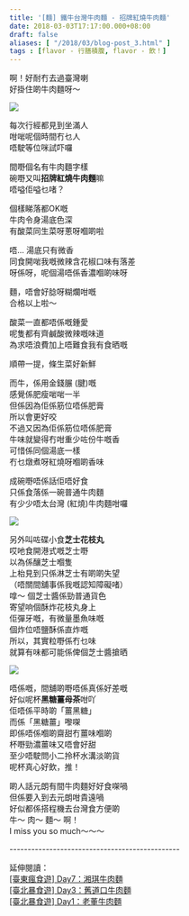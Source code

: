 ```yaml
---
title: '[麵] 鐵牛台灣牛肉麵 - 招牌紅燒牛肉麵'
date: 2018-03-03T17:17:00.000+08:00
draft: false
aliases: [ "/2018/03/blog-post_3.html" ]
tags : [flavor - 行膳積腹, flavor - 飲！]
---
```


啊！好耐冇去過臺灣喇  
好掛住啲牛肉麵呀～  

[![](https://c1.staticflickr.com/5/4766/40544538092_61807a404c_z.jpg)](https://c1.staticflickr.com/5/4766/40544538092_61807a404c_z.jpg)

每次行經都見到坐滿人  
咁啱呢個時間冇乜人  
唔駛等位咪試吓囉  
  
間嘢個名有牛肉麵字樣  
碗嘢又叫**招牌紅燒牛肉麵**嘛  
唔嗌佢嗌乜啫？  
  
個樣睇落都OK嘅  
牛肉令身湯底色深  
有酸菜同生菜呀蔥呀嗰啲啦  
  
唔... 湯底只有微香  
同食開啱我嘅微辣含花椒口味有落差  
呀係呀，呢個湯唔係香濃嗰啲味呀  
  
麵，唔會好腍呀糊爛咁嘅  
合格以上啦～  
  
酸菜一直都唔係嘅鍾愛  
呢隻都有齊鹹酸微辣嘅味道  
為求唔浪費加上唔難食我有食晒嘅  
  
順帶一提，條生菜好新鮮  
  
而牛，係用金錢𦟌 (腱)嘅  
感覺係肥瘦啱啱一半  
但係因為佢係筋位唔係肥膏  
所以會更好咬  
不過又因為佢係筋位唔係肥膏  
牛味就變得冇咁重少咗份牛嘅香  
可惜係同個湯底一樣  
冇乜燉煮呀紅燒呀嗰啲香味  
  
成碗嘢唔係話佢唔好食  
只係食落係一碗普通牛肉麵  
有少少唔太台灣 (紅燒)牛肉麵咁囉  

[![](https://c1.staticflickr.com/5/4764/25716134987_64ecd6bfae_z.jpg)](https://c1.staticflickr.com/5/4764/25716134987_64ecd6bfae_z.jpg)

另外叫咗碟小食**芝士花枝丸**  
哎吔食開港式嘅芝士嘢  
以為係釀芝士嗰隻  
上枱見到只係淋芝士有啲啲失望  
（唔關間舖事係我嘅認知障礙啫）  
嗱～ 個芝士醬係勁普通貨色  
寄望响個酥炸花枝丸身上  
佢彈牙嘅，有微量墨魚味嘅  
個炸位唔鹽酥係直炸嘅  
所以，其實粒嘢係冇乜味  
就算有味都可能係俾個芝士醬搶晒  

[![](https://c1.staticflickr.com/5/4606/40586768271_bd64e49119_z.jpg)](https://c1.staticflickr.com/5/4606/40586768271_bd64e49119_z.jpg)

唔係嘅，間舖啲嘢唔係真係好差嘅  
好似呢杯**黑糖薑母茶**咁吖  
佢唔係平時啲「薑黑糖」  
而係「黑糖薑」嚟㗎  
即係唔係嗰啲齋甜冇薑味嗰啲  
杯嘢勁濃薑味又唔會好甜  
至少唔駛問小二拎杯水溝淡啲貨  
呢杯真心好飲，推！  
  
  
啲人話元朗有間牛肉麵好好食㗎喎  
但係要入到去元朗咁貴遠喎  
好似都係搭程機去台灣食方便啲  
牛～ 肉～ 麵～ 啊！  
I miss you so much～～～  
  
\-----------------------------------------------  
  
  
延伸閱讀：  
[\[臺東瘋食遊\] Day7：湘琪牛肉麵](http://www.hidie.net/2016/02/day7_24.html)  
[\[臺北暴食遊\] Day3：舊道口牛肉麵](http://www.hidie.net/2014/04/day3_2367.html)  
[\[臺北暴食遊\] Day1：老董牛肉麵](http://www.hidie.net/2014/04/day1.html)